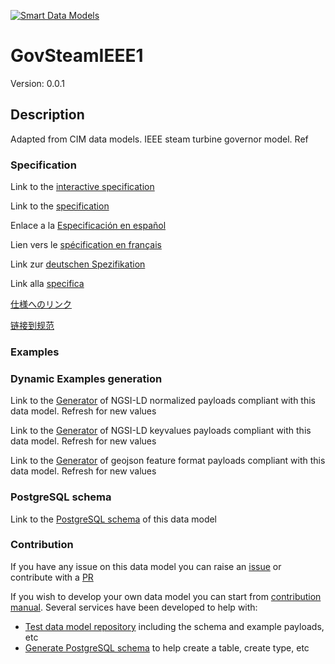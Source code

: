 [![Smart Data Models](https://smartdatamodels.org/wp-content/uploads/2022/01/SmartDataModels_logo.png "Logo")](https://smartdatamodels.org)
# GovSteamIEEE1
Version: 0.0.1

## Description 

Adapted from CIM data models. IEEE steam turbine governor model.  Ref
### Specification

Link to the [interactive specification](https://swagger.lab.fiware.org/?url=https://smart-data-models.github.io/dataModel.EnergyCIM/GovSteamIEEE1/swagger.yaml)

Link to the [specification](https://github.com/smart-data-models/dataModel.EnergyCIM/blob/master/GovSteamIEEE1/doc/spec.md)

Enlace a la [Especificación en español](https://github.com/smart-data-models/dataModel.EnergyCIM/blob/master/GovSteamIEEE1/doc/spec_ES.md)

Lien vers le [spécification en français](https://github.com/smart-data-models/dataModel.EnergyCIM/blob/master/GovSteamIEEE1/doc/spec_FR.md)

Link zur [deutschen Spezifikation](https://github.com/smart-data-models/dataModel.EnergyCIM/blob/master/GovSteamIEEE1/doc/spec_DE.md)

Link alla [specifica](https://github.com/smart-data-models/dataModel.EnergyCIM/blob/master/GovSteamIEEE1/doc/spec_IT.md)

[仕様へのリンク](https://github.com/smart-data-models/dataModel.EnergyCIM/blob/master/GovSteamIEEE1/doc/spec_JA.md)

[链接到规范](https://github.com/smart-data-models/dataModel.EnergyCIM/blob/master/GovSteamIEEE1/doc/spec_ZH.md)
### Examples
### Dynamic Examples generation

Link to the [Generator](https://smartdatamodels.org/extra/ngsi-ld_generator.php?schemaUrl=https://raw.githubusercontent.com/smart-data-models/dataModel.EnergyCIM/master/GovSteamIEEE1/schema.json&email=info@smartdatamodels.org) of NGSI-LD normalized payloads compliant with this data model. Refresh for new values

Link to the [Generator](https://smartdatamodels.org/extra/ngsi-ld_generator_keyvalues.php?schemaUrl=https://raw.githubusercontent.com/smart-data-models/dataModel.EnergyCIM/master/GovSteamIEEE1/schema.json&email=info@smartdatamodels.org) of NGSI-LD keyvalues payloads compliant with this data model. Refresh for new values

Link to the [Generator](https://smartdatamodels.org/extra/geojson_features_generator.php?schemaUrl=https://raw.githubusercontent.com/smart-data-models/dataModel.EnergyCIM/master/GovSteamIEEE1/schema.json&email=info@smartdatamodels.org) of geojson feature format payloads compliant with this data model. Refresh for new values
### PostgreSQL schema

Link to the [PostgreSQL schema](https://smart-data-models.github.io/dataModel.EnergyCIM/GovSteamIEEE1/schema.sql) of this data model
### Contribution

 If you have any issue on this data model you can raise an [issue](https://github.com/smart-data-models/dataModel.EnergyCIM/issues)  or contribute with a [PR](https://github.com/smart-data-models/dataModel.EnergyCIM/pulls)

 If you wish to develop your own data model you can start from [contribution manual](https://bit.ly/contribution_manual). Several services have been developed to help with: 
 - [Test data model repository](https://smartdatamodels.org/index.php/data-models-contribution-api/) including the schema and example payloads, etc
 - [Generate PostgreSQL schema](https://smartdatamodels.org/index.php/sql-service/) to help create a table, create type, etc